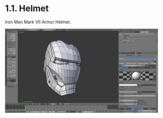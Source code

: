 # 1.1. Helmet

Iron Man Mark VII Armor Helmet.

![iron_man_mark_vii_armor_helmet](/pictures/1.1_helmet.jpg)

